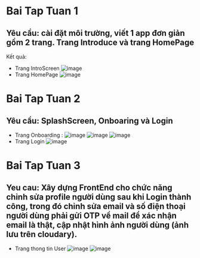 # Bai Tap Tuan 1
## Yêu cầu: cài đặt môi trường, viết 1 app đơn giản gồm 2 trang. Trang Introduce và trang HomePage
Kết quả:
- Trang IntroScreen
   ![image](https://github.com/user-attachments/assets/e5dcfd51-d868-4744-bdec-671cf50aaf06)
- Trang HomePage
  ![image](https://github.com/user-attachments/assets/54f175c0-f432-4c9d-b5cf-8fe8d7edd9be)
  
# Bai Tap Tuan 2
## Yêu cầu: SplashScreen, Onboaring và Login
- Trang Onboarding :
   ![image](https://github.com/user-attachments/assets/e0d4714a-19c0-4cd3-8fd8-e64a22b297c5)
  ![image](https://github.com/user-attachments/assets/5df7ef24-37be-40f2-acdd-5efb075f43f7)
   ![image](https://github.com/user-attachments/assets/a2f3b078-a623-4b1d-9b29-758d05b66bc0)
- Trang Login
     ![image](https://github.com/user-attachments/assets/82c921ae-14d8-45be-a1b4-e1c950c28581)
# Bai Tap Tuan 3
## Yeu cau: Xây dựng FrontEnd cho chức năng chỉnh sửa profile người dùng sau khi Login thành công, trong đó chỉnh sửa email và số điện thoại người dùng phải gửi OTP về mail để xác nhận email là thật, cập nhật hình ảnh người dùng (ảnh lưu trên cloudary).
- Trang thong tin User
  ![image](https://github.com/user-attachments/assets/e39dce21-2ed3-4fac-ba51-0e00862c2c51)
  ![image](https://github.com/user-attachments/assets/efec445a-eeea-4893-a8d6-caba7e10993f)



